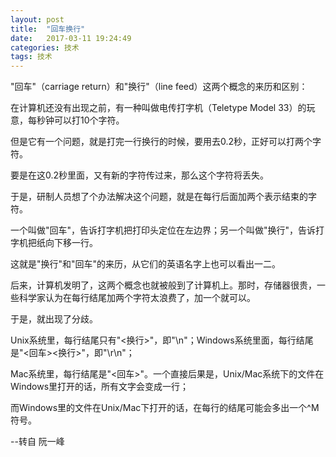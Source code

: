```yaml
---
layout: post
title:  "回车换行"
date:   2017-03-11 19:24:49
categories: 技术
tags: 技术
---
```

"回车"（carriage return）和"换行"（line feed）这两个概念的来历和区别：

在计算机还没有出现之前，有一种叫做电传打字机（Teletype Model 33）的玩意，每秒钟可以打10个字符。

但是它有一个问题，就是打完一行换行的时候，要用去0.2秒，正好可以打两个字符。

要是在这0.2秒里面，又有新的字符传过来，那么这个字符将丢失。

于是，研制人员想了个办法解决这个问题，就是在每行后面加两个表示结束的字符。

一个叫做"回车"，告诉打字机把打印头定位在左边界；另一个叫做"换行"，告诉打字机把纸向下移一行。

这就是"换行"和"回车"的来历，从它们的英语名字上也可以看出一二。

后来，计算机发明了，这两个概念也就被般到了计算机上。那时，存储器很贵，一些科学家认为在每行结尾加两个字符太浪费了，加一个就可以。

于是，就出现了分歧。

Unix系统里，每行结尾只有"<换行>"，即"\n"；Windows系统里面，每行结尾是"<回车><换行>"，即"\r\n"；

Mac系统里，每行结尾是"<回车>"。一个直接后果是，Unix/Mac系统下的文件在Windows里打开的话，所有文字会变成一行；

而Windows里的文件在Unix/Mac下打开的话，在每行的结尾可能会多出一个^M符号。


--转自 阮一峰